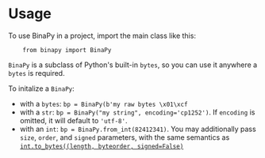 # Usage

To use BinaPy in a project, import the main class like this:

```
    from binapy import BinaPy
```

`BinaPy` is a subclass of Python's built-in `bytes`, so you can use it anywhere a `bytes` is required.

To initalize a `BinaPy`:
- with a `bytes`: `bp = BinaPy(b'my raw bytes \x01\xcf`
- with a `str`: `bp = BinaPy("my string", encoding='cp1252')`. If `encoding` is omitted, it will default to `'utf-8'`.
- with an `int`: `bp = BinaPy.from_int(82412341)`. You may additionally pass `size`, `order`, and `signed` parameters, with the same semantics as [`int.to_bytes((length, byteorder, signed=False)`](https://docs.python.org/3/library/stdtypes.html#int.to_bytes)
